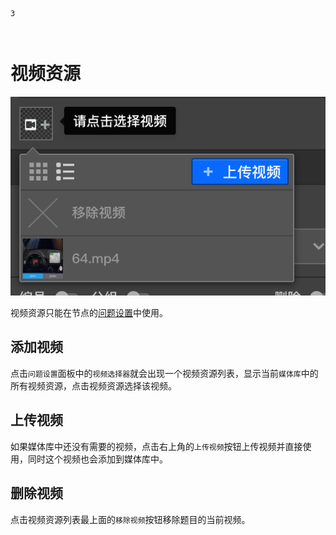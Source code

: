 ```index
3
```
```tag

```
```summary

```
# 视频资源

<img src='../../assets/snapshots/layout/media/video.png'>

视频资源只能在节点的[问题设置](../node-setting/question.md)中使用。

## 添加视频
点击`问题设置`面板中的`视频选择器`就会出现一个视频资源列表，显示当前`媒体库`中的所有视频资源，点击视频资源选择该视频。

## 上传视频
如果媒体库中还没有需要的视频，点击右上角的`上传视频`按钮上传视频并直接使用，同时这个视频也会添加到媒体库中。

## 删除视频
点击视频资源列表最上面的`移除视频`按钮移除题目的当前视频。

